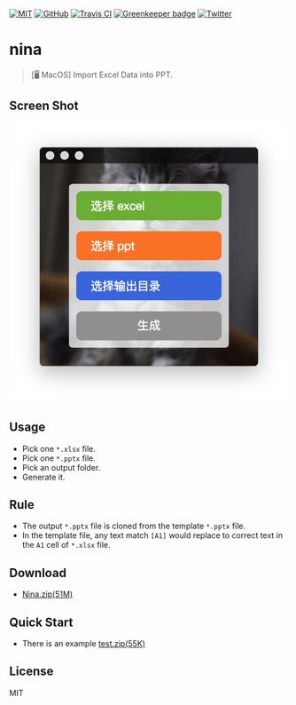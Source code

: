 [![MIT](https://img.shields.io/badge/license-MIT-blue.svg)](https://github.com/lixinliang/nina/blob/master/LICENSE)
[![GitHub](https://img.shields.io/github/release/lixinliang/nina.svg)](https://github.com/lixinliang/nina/releases)
[![Travis CI](https://img.shields.io/travis/lixinliang/nina.svg)](https://travis-ci.org/lixinliang/nina)
[![Greenkeeper badge](https://badges.greenkeeper.io/lixinliang/nina.svg)](https://greenkeeper.io/)
[![Twitter](https://img.shields.io/badge/twitter-@qq393464140-blue.svg)](http://twitter.com/qq393464140)

# nina
> [🖥 MacOS] Import Excel Data into PPT.

## Screen Shot

![](./screenshot.jpg)

## Usage

* Pick one `*.xlsx` file.
* Pick one `*.pptx` file.
* Pick an output folder.
* Generate it.

## Rule

* The output `*.pptx` file is cloned from the template `*.pptx` file.
* In the template file, any text match `[A1]` would replace to correct text in the `A1` cell of `*.xlsx` file.

## Download

* [Nina.zip(51M)](https://github.com/lixinliang/nina/releases/download/v1.0.0/Nina-darwin-x64.zip)

## Quick Start

* There is an example [test.zip(55K)](https://github.com/lixinliang/nina/releases/download/v1.0.0/test.zip)

## License

MIT
